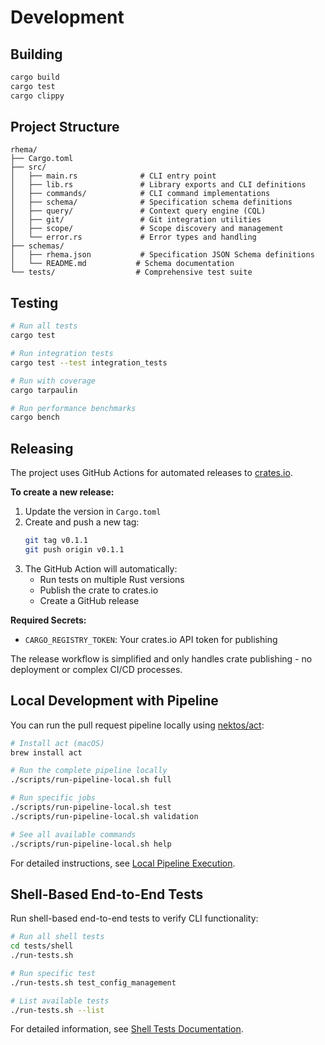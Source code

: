 # Development

## Building

```bash
cargo build
cargo test
cargo clippy
```

## Project Structure

```
rhema/
├── Cargo.toml
├── src/
│   ├── main.rs              # CLI entry point
│   ├── lib.rs               # Library exports and CLI definitions
│   ├── commands/            # CLI command implementations
│   ├── schema/              # Specification schema definitions
│   ├── query/               # Context query engine (CQL)
│   ├── git/                 # Git integration utilities
│   ├── scope/               # Scope discovery and management
│   └── error.rs             # Error types and handling
├── schemas/
│   ├── rhema.json           # Specification JSON Schema definitions
│   └── README.md           # Schema documentation
└── tests/                  # Comprehensive test suite
```

## Testing

```bash
# Run all tests
cargo test

# Run integration tests
cargo test --test integration_tests

# Run with coverage
cargo tarpaulin

# Run performance benchmarks
cargo bench
```

## Releasing

The project uses GitHub Actions for automated releases to [crates.io](https://crates.io/crates/rhema).

**To create a new release:**

1. Update the version in `Cargo.toml`
2. Create and push a new tag:
   ```bash
   git tag v0.1.1
   git push origin v0.1.1
   ```
3. The GitHub Action will automatically:
   - Run tests on multiple Rust versions
   - Publish the crate to crates.io
   - Create a GitHub release

**Required Secrets:**
- `CARGO_REGISTRY_TOKEN`: Your crates.io API token for publishing

The release workflow is simplified and only handles crate publishing - no deployment or complex CI/CD processes.

## Local Development with Pipeline

You can run the pull request pipeline locally using [nektos/act](https://github.com/nektos/act):

```bash
# Install act (macOS)
brew install act

# Run the complete pipeline locally
./scripts/run-pipeline-local.sh full

# Run specific jobs
./scripts/run-pipeline-local.sh test
./scripts/run-pipeline-local.sh validation

# See all available commands
./scripts/run-pipeline-local.sh help
```

For detailed instructions, see [Local Pipeline Execution](development/cicd/local-pipeline-execution.md).

## Shell-Based End-to-End Tests

Run shell-based end-to-end tests to verify CLI functionality:

```bash
# Run all shell tests
cd tests/shell
./run-tests.sh

# Run specific test
./run-tests.sh test_config_management

# List available tests
./run-tests.sh --list
```

For detailed information, see [Shell Tests Documentation](tests/shell/README.md). 